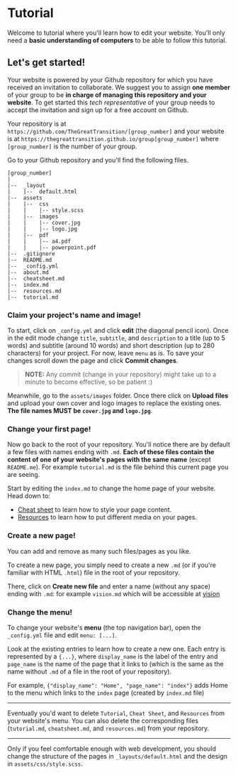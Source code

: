 # Tutorial

Welcome to tutorial where you'll learn how to edit your website. You'll only need a **basic understanding of computers** to be able to follow this tutorial.

## Let's get started!

Your website is powered by your Github repository for which you have received an invitation to collaborate. We suggest you to assign **one member** of your group to be **in charge of managing this repository and your website**. To get started this _tech representative_ of your group needs to accept the invitation and sign up for a free account on Github.


Your repository is at `https://github.com/TheGreatTransition/[group_number]` and your website is at `https://thegreattransition.github.io/group[group_number]` where `[group_number]` is the number of your group.


Go to your Github repository and you'll find the following files.
```
[group_number]
|
|--  _layout
|    |--  default.html
|--  assets
|    |--  css
|    |    |-- style.scss
|    |--  images
|    |    |-- cover.jpg
|    |    |-- logo.jpg
|    |--  pdf
|    |    |-- a4.pdf
|    |    |-- powerpoint.pdf
|--  .gitignore
|--  README.md
|--  _config.yml
|--  about.md
|--  cheatsheet.md
|--  index.md
|--  resources.md
|--  tutorial.md
```

### Claim your project's name and image!
To start, click on `_config.yml` and click **edit** (the diagonal pencil icon). Once in the edit mode change `title`, `subtitle`, and `description` to a title (up to 5 words) and subtitle (around 10 words) and short description (up to 280 characters) for your project. For now, leave `menu` as is. To save your changes scroll down the page and click **Commit changes**.

> **NOTE:** Any commit (change in your repository) might take up to a minute to become effective, so be patient :)


Meanwhile, go to the `assets/images` folder. Once there click on **Upload files** and upload your own cover and logo images to replace the existing ones. **The file names MUST be `cover.jpg` and `logo.jpg`**.


### Change your first page!

Now go back to the root of your repository. You'll notice there are by default a few files with names ending with `.md`. **Each of these files contain the content of one of your website's pages with the same name** (except `README.me`). For example `tutorial.md` is the file behind this current page you are seeing.

Start by editing the `index.md` to change the home page of your website. Head down to:
*   [Cheat sheet](cheatsheet.md) to learn how to style your page content.
*   [Resources](resources.md) to learn how to put different media on your pages.



### Create a new page!

You can add and remove as many such files/pages as you like.

To create a new page, you simply need to create a new `.md` (or if you're familiar with HTML `.html`) file in the root of your repository.

There, click on **Create new file** and enter a name (without any space) ending with `.md`: for example `vision.md` which will be accessible at [vision](vision)


### Change the menu!

To change your website's **menu** (the top navigation bar), open the `_config.yml` file and edit `menu: [...]`.

Look at the existing entries to learn how to create a new one. Each entry is represented by a `{...}`, where `display_name` is the label of the entry and `page_name` is the name of the page that it links to (which is the same as the name without `.md` of a file in the root of your repository).

For example, `{"display_name": "Home", "page_name": "index"}` adds Home to the menu which links to the `index` page (created by `index.md` file)


* * *

Eventually you'd want to delete  `Tutorial`, `Cheat Sheet`, and `Resources` from your website's menu. You can also delete the corresponding files (`tutorial.md`, `cheatsheet.md`, and `resources.md`) from your repository.


* * *
Only if you feel comfortable enough with web development, you should change the structure of the pages in `_layouts/default.html` and the design in `assets/css/style.scss`.
